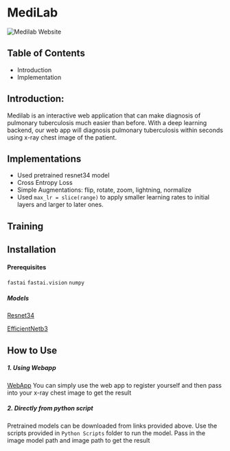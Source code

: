 # MediLab

![Medilab Website](https://github.com/chetanpandey1266/HackInIndia/blob/master/medilab.gif)

## Table of Contents
- Introduction
- Implementation


## Introduction:
Medilab is an interactive web application that can make diagnosis of pulmonary tuberculosis much easier than before. With a deep learning backend, our web app will diagnosis pulmonary tuberculosis within seconds using x-ray chest image of the patient.

## Implementations

- Used pretrained resnet34 model
- Cross Entropy Loss 
- Simple Augmentations: flip, rotate, zoom, lightning, normalize
- Used `max_lr = slice(range)` to apply smaller learning rates to initial layers and larger to later ones.

## Training


## Installation 

#### Prerequisites

`fastai`
`fastai.vision`
`numpy`

##### Models

[Resnet34](https://drive.google.com/file/d/1-183IuG42Sh6p4Kk6ok_DJw_PGtbNVSl/view)

[EfficientNetb3](https://drive.google.com/file/d/1F2RamM03oBahviwY93XCnrpNuTKobMzn/view?usp=sharing)

## How to Use

##### 1. Using Webapp

[WebApp](#)
You can simply use the web app to register yourself and then pass into your x-ray chest image to get the result

##### 2. Directly from python script
Pretrained models can be downloaded from links provided above.
Use the scripts provided in `Python Scripts` folder to run the model.
Pass in the image model path and image path to get the result


